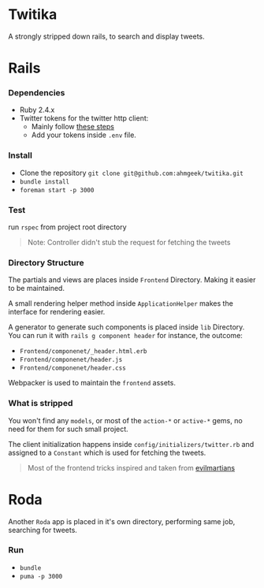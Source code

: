 # Twitika
A strongly stripped down rails, to search and display tweets.

# Rails

### Dependencies

  * Ruby 2.4.x
  * Twitter tokens for the twitter http client:
    * Mainly follow [these steps](https://github.com/sferik/twitter#configuration)
    * Add your tokens inside `.env` file.

### Install

  * Clone the repository `git clone git@github.com:ahmgeek/twitika.git`
  * `bundle install`
  * `foreman start -p 3000`

### Test

run `rspec` from project root directory

  > Note: Controller didn't stub the request for fetching the tweets

### Directory Structure

The partials and views are places inside `Frontend` Directory.
Making it easier to be maintained.

A small rendering helper method inside `ApplicationHelper` makes
the interface for rendering easier.

A generator to generate such components is placed inside `lib` Directory.
You can run it with `rails g component header` for instance, the outcome:
  * `Frontend/componenet/_header.html.erb`
  * `Frontend/componenet/header.js`
  * `Frontend/componenet/header.css`

Webpacker is used to maintain the `frontend` assets.

### What is stripped

You won't find any `models`, or most of the `action-*` or `active-*` gems, no need for them
for such small project.

The client initialization happens inside `config/initializers/twitter.rb` and assigned to
a `Constant` which is used for fetching the tweets.

> Most of the frontend tricks inspired and taken from [evilmartians](http://evilmartians.com/)


# Roda

Another `Roda` app is placed in it's own directory, performing same job, searching for tweets.

### Run

  * `bundle`
  * `puma -p 3000`
